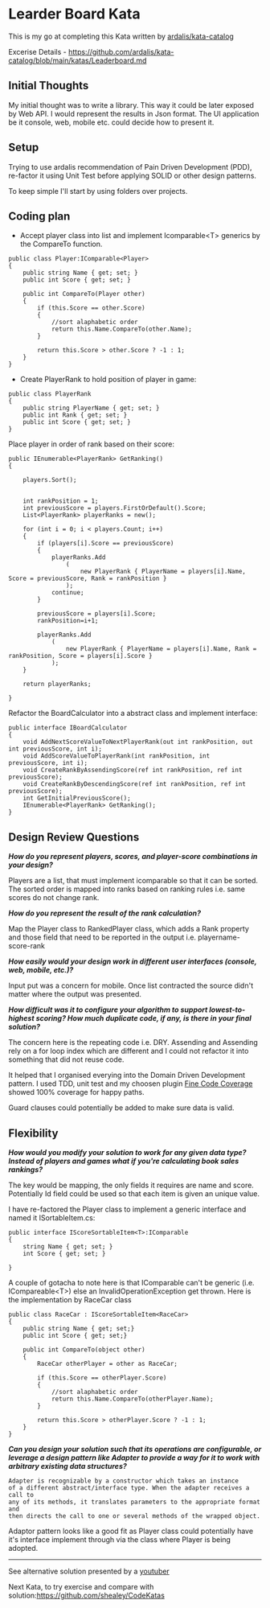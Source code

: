 ﻿# Learder Board Kata

This is my go at completing this Kata written by [ardalis/kata-catalog](https://github.com/ardalis/kata-catalog)

Excerise Details - https://github.com/ardalis/kata-catalog/blob/main/katas/Leaderboard.md

## Initial Thoughts

My initial thought was to write a library.  This way it could be later
exposed by Web API.  I would represent the results in Json format.  The 
UI application be it console, web, mobile etc. could decide how to present it.


## Setup

Trying to use ardalis recommendation of Pain Driven Development (PDD), re-factor
it using Unit Test before applying SOLID or other design patterns.

To keep simple I'll start by using folders over projects.

## Coding plan

- Accept player class into list and implement Icomparable\<T> generics by the CompareTo 
function.
```
public class Player:IComparable<Player>
{
    public string Name { get; set; }
    public int Score { get; set; }

    public int CompareTo(Player other)
    {
        if (this.Score == other.Score)
        {
            //sort alaphabetic order
            return this.Name.CompareTo(other.Name);
        }

        return this.Score > other.Score ? -1 : 1;
    }
}
```
- Create PlayerRank to hold position of player in game:
```
public class PlayerRank
{
    public string PlayerName { get; set; }
    public int Rank { get; set; }
    public int Score { get; set; }
}
```
Place player in order of rank based on their score:
```
public IEnumerable<PlayerRank> GetRanking()
{
            
    players.Sort();


    int rankPosition = 1;
    int previousScore = players.FirstOrDefault().Score;
    List<PlayerRank> playerRanks = new();

    for (int i = 0; i < players.Count; i++)
    {
        if (players[i].Score == previousScore)
        {
            playerRanks.Add
                (
                    new PlayerRank { PlayerName = players[i].Name, Score = previousScore, Rank = rankPosition }
                );
            continue;
        }

        previousScore = players[i].Score;
        rankPosition=i+1;

        playerRanks.Add
            (
                new PlayerRank { PlayerName = players[i].Name, Rank = rankPosition, Score = players[i].Score }
            );
    }

    return playerRanks;

}
```

Refactor the BoardCalculator into a abstract class and implement interface:
```
public interface IBoardCalculator
{
    void AddNextScoreValueToNextPlayerRank(out int rankPosition, out int previousScore, int i);
    void AddScoreValueToPlayerRank(int rankPosition, int previousScore, int i);
    void CreateRankByAssendingScore(ref int rankPosition, ref int previousScore);
    void CreateRankByDescendingScore(ref int rankPosition, ref int previousScore);
    int GetInitialPreviousScore();
    IEnumerable<PlayerRank> GetRanking();
}
```

## Design Review Questions

***How do you represent players, scores, and player-score combinations in your design?***

Players are a list, that must implement icomparable so that it can be sorted.  The
sorted order is mapped into ranks based on ranking rules i.e. same scores do not change
rank.

***How do you represent the result of the rank calculation?***

Map the Player class to RankedPlayer class, which adds a Rank property and those field 
that need to be reported in the output i.e. playername-score-rank

***How easily would your design work in different user interfaces (console, web, mobile, etc.)?***

Input put was a concern for mobile.  Once list contracted the source didn't matter where
the output was presented.

***How difficult was it to configure your algorithm to support lowest-to-highest scoring? How much duplicate code, if any, is there in your final solution?***

The concern here is the repeating code i.e. DRY.  Assending and Assending rely on a for loop 
index which are different and I could not refactor it into something that did not reuse code.

It helped that I organised everying into the Domain Driven Development pattern.  I used 
TDD, unit test and my choosen plugin [Fine Code Coverage](https://marketplace.visualstudio.com/items?itemName=FortuneNgwenya.FineCodeCoverage)
showed 100% coverage for happy paths.

Guard clauses could potentially be added to make sure data is valid.

## Flexibility


***How would you modify your solution to work for any given data type? 
Instead of players and games what if you're calculating book sales rankings?*** 

The key would be mapping, the only fields it requires are name and score.  Potentially Id 
field could be used so that each item is given an unique value.

I have re-factored the Player class to implement a generic interface and named it 
ISortableItem.cs:

```
public interface IScoreSortableItem<T>:IComparable
{
    string Name { get; set; }
    int Score { get; set; }

}
```
A couple of gotacha to note here is that IComparable can't be generic (i.e. ICompareable\<T>)
else an InvalidOperationException get thrown.  Here is the implementation by RaceCar class

```
public class RaceCar : IScoreSortableItem<RaceCar>
{
    public string Name { get; set;}
    public int Score { get; set;}

    public int CompareTo(object other)
    {
        RaceCar otherPlayer = other as RaceCar;

        if (this.Score == otherPlayer.Score)
        {
            //sort alaphabetic order
            return this.Name.CompareTo(otherPlayer.Name);
        }

        return this.Score > otherPlayer.Score ? -1 : 1;
    }
}
```

***Can you design your solution such that its operations are configurable, 
or leverage a design pattern like Adapter to provide a way for it to work 
with arbitrary existing data structures?***

```
Adapter is recognizable by a constructor which takes an instance 
of a different abstract/interface type. When the adapter receives a call to 
any of its methods, it translates parameters to the appropriate format and 
then directs the call to one or several methods of the wrapped object.
````
Adaptor pattern looks like a good fit as Player class could potentially have it's 
interface implement through via the class where Player is being adopted.




----
See alternative solution presented by a [youtuber](https://www.youtube.com/watch?v=BGtF_QZ-tBw)

Next Kata, to try exercise and compare with solution:https://github.com/shealey/CodeKatas